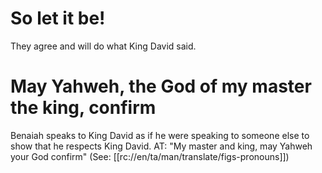 # So let it be!

They agree and will do what King David said.

# May Yahweh, the God of my master the king, confirm

Benaiah speaks to King David as if he were speaking to someone else to show that he respects King David. AT: "My master and king, may Yahweh your God confirm" (See: [[rc://en/ta/man/translate/figs-pronouns]])

